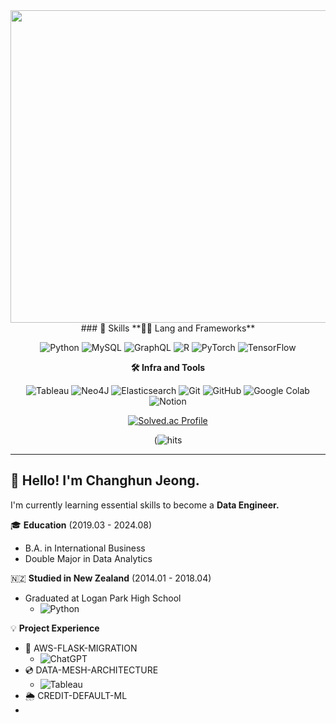<div align="center">
<a href="https://www.gitanimals.org/en_US?utm_medium=image&utm_source=MoominHunter&utm_content=farm">
<img
  src="https://render.gitanimals.org/farms/muramasa404"
  width="1200"
  height="500"
/>
</a>
### 🦾 Skills
**🧑‍💻 Lang and Frameworks**

![Python](https://img.shields.io/badge/python-3776AB.svg?&style=for-the-badge&logo=python&logoColor=white) ![MySQL](https://img.shields.io/badge/mysql-4479A1.svg?&style=for-the-badge&logo=mysql&logoColor=white) ![GraphQL](https://img.shields.io/badge/-GraphQL-E10098?style=for-the-badge&logo=graphql&logoColor=white) ![R](https://img.shields.io/badge/r-276DC3.svg?&style=for-the-badge&logo=r&logoColor=white) ![PyTorch](https://img.shields.io/badge/pytorch-EE4C2C.svg?&style=for-the-badge&logo=pytorch&logoColor=white) ![TensorFlow](https://img.shields.io/badge/tensorflow-FF6F00.svg?&style=for-the-badge&logo=tensorflow&logoColor=white) 

**🛠️ Infra and Tools**

![Tableau](https://img.shields.io/badge/tableau-E97627.svg?&style=for-the-badge&logo=tableau&logoColor=white) ![Neo4J](https://img.shields.io/badge/Neo4j-008CC1?style=for-the-badge&logo=neo4j&logoColor=white) ![Elasticsearch](https://img.shields.io/badge/elasticsearch-%230377CC.svg?style=for-the-badge&logo=elasticsearch&logoColor=white) ![Git](https://img.shields.io/badge/git-F05032.svg?&style=for-the-badge&logo=git&logoColor=white) ![GitHub](https://img.shields.io/badge/github-181717.svg?&style=for-the-badge&logo=github&logoColor=white) ![Google Colab](https://img.shields.io/badge/googlecolab-F9AB00.svg?&style=for-the-badge&logo=googlecolab&logoColor=white) ![Notion](https://img.shields.io/badge/notion-000000.svg?&style=for-the-badge&logo=notion&logoColor=white) 


[![Solved.ac Profile](http://mazassumnida.wtf/api/generate_badge?boj=snoopyjch)](https://solved.ac/snoopyjch)

(![hits](https://hits.seeyoufarm.com/api/count/incr/badge.svg?url=https%3A%2F%2Fgithub.com%2Fmuramasa404&edge_flat=false&title=hits)


</div>


---
## 👋 Hello! I'm Changhun Jeong.  

I'm currently learning essential skills to become a **Data Engineer.**  

🎓 **Education**  (2019.03 - 2024.08)
- B.A. in International Business
- Double Major in Data Analytics

🇳🇿 **Studied in New Zealand**  (2014.01 - 2018.04)  
- Graduated at Logan Park High School
  - ![Python](https://img.shields.io/badge/python-3776AB.svg?&style=for-the-badge&logo=python&logoColor=white) 

💡 **Project Experience**  
- 📌 AWS-FLASK-MIGRATION
  - ![ChatGPT](https://img.shields.io/badge/chatGPT-74aa9c?style=for-the-badge&logo=openai&logoColor=white)
- 💿 DATA-MESH-ARCHITECTURE
  - ![Tableau](https://img.shields.io/badge/tableau-E97627.svg?&style=for-the-badge&logo=tableau&logoColor=white)
- 🌦️ CREDIT-DEFAULT-ML
- 
